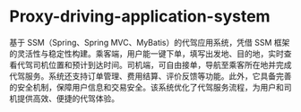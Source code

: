 # Proxy-driving-application-system
基于 SSM（Spring、Spring MVC、MyBatis）的代驾应用系统，凭借 SSM 框架的灵活性与稳定性构建。乘客端，用户能一键下单，填写出发地、目的地，实时查看代驾司机位置和预计到达时间。司机端，可自由接单，导航至乘客所在地并完成代驾服务。系统还支持订单管理、费用结算、评价反馈等功能。此外，它具备完善的安全机制，保障用户信息和交易安全。该系统优化了代驾服务流程，为用户和司机提供高效、便捷的代驾体验。 
